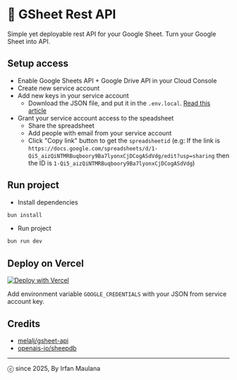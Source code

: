 # 📑 GSheet Rest API

Simple yet deployable rest API for your Google Sheet. Turn your Google Sheet into API.

## Setup access

+ Enable Google Sheets API + Google Drive API in your Cloud Console
+ Create new service account
+ Add new keys in your service account
  - Download the JSON file, and put it in the `.env.local`. [Read this article](https://dev.to/vvo/how-to-add-firebase-service-account-json-files-to-vercel-ph5)
+ Grant your service account access to the speadsheet
  - Share the spreadsheet
  - Add people with email from your service account
  - Click "Copy link" button to get the `spreadsheetid` (e.g: If the link is `https://docs.google.com/spreadsheets/d/1-Qi5_aizQiNTMRBuqboory9Ba7lyonxCjDCogASdVdg/edit?usp=sharing` then the ID is `1-Qi5_aizQiNTMRBuqboory9Ba7lyonxCjDCogASdVdg`)

## Run project

- Install dependencies

```bash
bun install
```

- Run project

```bash
bun run dev
```

## Deploy on Vercel

[![Deploy with Vercel](https://vercel.com/button)](https://vercel.com/new/clone?repository-url=https%3A%2F%2Fgithub.com%2Fmazipan%2Fgsheet-rest-api)

Add environment variable `GOOGLE_CREDENTIALS` with your JSON from service account key.

## Credits

- [melalj/gsheet-api](https://github.com/melalj/gsheet-api)
- [openais-io/sheepdb](https://github.com/openais-io/sheepdb)

---

ⓒ since 2025, By Irfan Maulana